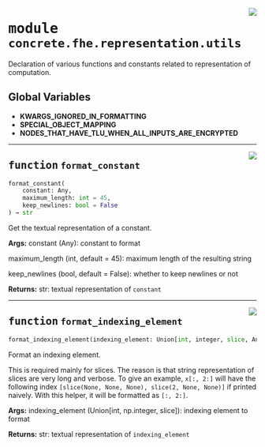 <!-- markdownlint-disable -->

<a href="../../frontends/concrete-python/concrete/fhe/representation/utils.py#L0"><img align="right" style="float:right;" src="https://img.shields.io/badge/-source-cccccc?style=flat-square"></a>

# <kbd>module</kbd> `concrete.fhe.representation.utils`
Declaration of various functions and constants related to representation of computation. 

**Global Variables**
---------------
- **KWARGS_IGNORED_IN_FORMATTING**
- **SPECIAL_OBJECT_MAPPING**
- **NODES_THAT_HAVE_TLU_WHEN_ALL_INPUTS_ARE_ENCRYPTED**

---

<a href="../../frontends/concrete-python/concrete/fhe/representation/utils.py#L65"><img align="right" style="float:right;" src="https://img.shields.io/badge/-source-cccccc?style=flat-square"></a>

## <kbd>function</kbd> `format_constant`

```python
format_constant(
    constant: Any,
    maximum_length: int = 45,
    keep_newlines: bool = False
) → str
```

Get the textual representation of a constant. 



**Args:**
  constant (Any):  constant to format 

 maximum_length (int, default = 45):  maximum length of the resulting string 

 keep_newlines (bool, default = False):  whether to keep newlines or not 



**Returns:**
  str:  textual representation of `constant` 


---

<a href="../../frontends/concrete-python/concrete/fhe/representation/utils.py#L108"><img align="right" style="float:right;" src="https://img.shields.io/badge/-source-cccccc?style=flat-square"></a>

## <kbd>function</kbd> `format_indexing_element`

```python
format_indexing_element(indexing_element: Union[int, integer, slice, Any])
```

Format an indexing element. 

This is required mainly for slices. The reason is that string representation of slices are very long and verbose. To give an example, `x[:, 2:]` will have the following index `[slice(None, None, None), slice(2, None, None)]` if printed naively. With this helper, it will be formatted as `[:, 2:]`. 



**Args:**
  indexing_element (Union[int, np.integer, slice]):  indexing element to format 



**Returns:**
  str:  textual representation of `indexing_element` 


